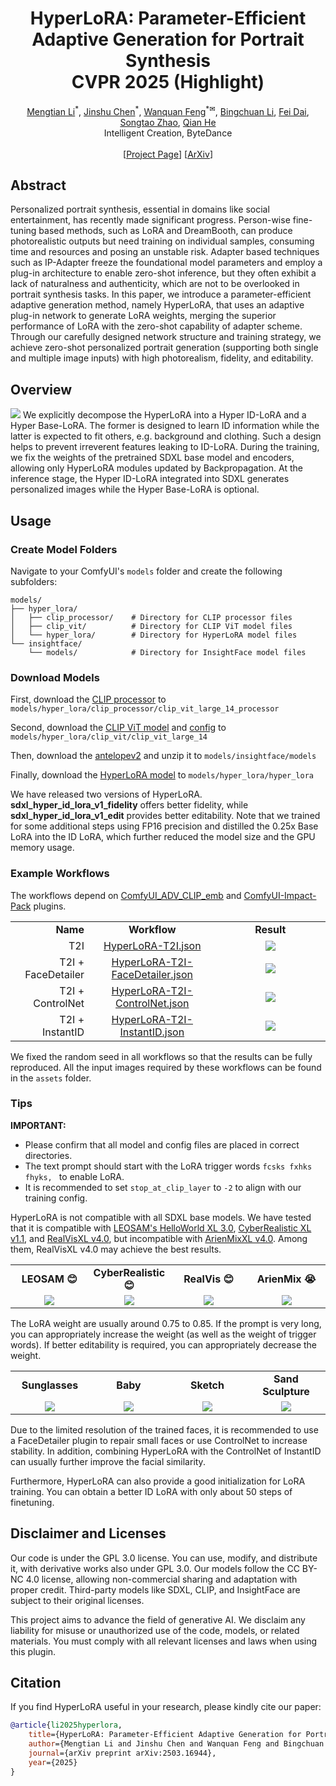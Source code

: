 # <div align="center">HyperLoRA: Parameter-Efficient Adaptive Generation for Portrait Synthesis<br>CVPR 2025 (Highlight)</div>
<div align="center">
    <a href="https://lemonsky1995.github.io/" target="_blank">Mengtian Li</a><sup>*</sup>,
    <a href="https://openreview.net/profile?id=~Jinshu_Chen2" target="_blank">Jinshu Chen</a><sup>*</sup>,
    <a href="https://wanquanf.github.io/" target="_blank">Wanquan Feng</a><sup>*✉</sup>,
    <a href="https://scholar.google.com/citations?user=ac5Se6QAAAAJ" target="_blank">Bingchuan Li</a>,
    <a href="https://openreview.net/profile?id=~Fei_Dai1" target="_blank">Fei Dai</a>,
    <a href="https://openreview.net/profile?id=~Songtao_Zhao1" target="_blank">Songtao Zhao</a>,
    <a href="https://scholar.google.com/citations?user=9rWWCgUAAAAJ" target="_blank">Qian He</a>
    <br>
    Intelligent Creation, ByteDance
</div>
<br>
<div align="center">
    [<a href="https://lemonsky1995.github.io/hyperlora/" target="_blank">Project Page</a>]
    [<a href="https://arxiv.org/abs/2503.16944" target="_blank">ArXiv</a>]
</div>

## Abstract
Personalized portrait synthesis, essential in domains like social entertainment, has recently made significant progress. Person-wise fine-tuning based methods, such as LoRA and DreamBooth, can produce photorealistic outputs but need training on individual samples, consuming time and resources and posing an unstable risk. Adapter based techniques such as IP-Adapter freeze the foundational model parameters and employ a plug-in architecture to enable zero-shot inference, but they often exhibit a lack of naturalness and authenticity, which are not to be overlooked in portrait synthesis tasks. In this paper, we introduce a parameter-efficient adaptive generation method, namely HyperLoRA, that uses an adaptive plug-in network to generate LoRA weights, merging the superior performance of LoRA with the zero-shot capability of adapter scheme. Through our carefully designed network structure and training strategy, we achieve zero-shot personalized portrait generation (supporting both single and multiple image inputs) with high photorealism, fidelity, and editability.

## Overview
![](assets/overview.jpg)
We explicitly decompose the HyperLoRA into a Hyper ID-LoRA and a Hyper Base-LoRA. The former is designed to learn ID information while the latter is expected to fit others, e.g. background and clothing. Such a design helps to prevent irreverent features leaking to ID-LoRA. During the training, we fix the weights of the pretrained SDXL base model and encoders, allowing only HyperLoRA modules updated by Backpropagation. At the inference stage, the Hyper ID-LoRA integrated into SDXL generates personalized images while the Hyper Base-LoRA is optional.

## Usage
### Create Model Folders
Navigate to your ComfyUI's ```models``` folder and create the following subfolders:
```
models/
├── hyper_lora/
│   ├── clip_processor/    # Directory for CLIP processor files
│   ├── clip_vit/          # Directory for CLIP ViT model files
│   └── hyper_lora/        # Directory for HyperLoRA model files
└── insightface/
    └── models/            # Directory for InsightFace model files
```

### Download Models
First, download the [CLIP processor](https://huggingface.co/openai/clip-vit-large-patch14/raw/main/preprocessor_config.json) to ```models/hyper_lora/clip_processor/clip_vit_large_14_processor```

Second, download the [CLIP ViT model](https://huggingface.co/openai/clip-vit-large-patch14/resolve/main/model.safetensors) and [config](https://huggingface.co/openai/clip-vit-large-patch14/raw/main/config.json) to ```models/hyper_lora/clip_vit/clip_vit_large_14```

Then, download the [antelopev2](https://github.com/deepinsight/insightface/tree/master/python-package#model-zoo) and unzip it to ```models/insightface/models```

Finally, download the [HyperLoRA model](https://huggingface.co/bytedance-research/HyperLoRA) to ```models/hyper_lora/hyper_lora```

We have released two versions of HyperLoRA. <b>sdxl_hyper_id_lora_v1_fidelity</b> offers better fidelity, while <b>sdxl_hyper_id_lora_v1_edit</b> provides better editability. Note that we trained for some additional steps using FP16 precision and distilled the 0.25x Base LoRA into the ID LoRA, which further reduced the model size and the GPU memory usage.

### Example Workflows
The workflows depend on [ComfyUI_ADV_CLIP_emb](https://github.com/BlenderNeko/ComfyUI_ADV_CLIP_emb) and [ComfyUI-Impact-Pack](https://github.com/ltdrdata/ComfyUI-Impact-Pack) plugins.

<table width="100%" style="text-align: center">
 <tr>
    <td width="25%" style="text-align: right"><b>Name</b></td>
    <td width="40%"><b>Workflow</b></td>
    <td width="35%"><b>Result</b></td>
 </tr>
 <tr>
    <td style="text-align: right">T2I</td>
    <td><a href="assets/HyperLoRA-T2I.json">HyperLoRA-T2I.json</a></td>
    <td><img src="assets/HyperLoRA-T2I.jpg" /></td>
 </tr>
 <tr>
    <td style="text-align: right">T2I + FaceDetailer</td>
    <td><a href="assets/HyperLoRA-T2I-FaceDetailer.json">HyperLoRA-T2I-FaceDetailer.json</a></td>
    <td><img src="assets/HyperLoRA-T2I-FaceDetailer.jpg" /></td>
 </tr>
 <tr>
    <td style="text-align: right">T2I + ControlNet</td>
    <td><a href="assets/HyperLoRA-T2I-ControlNet.json">HyperLoRA-T2I-ControlNet.json</a></td>
    <td><img src="assets/HyperLoRA-T2I-ControlNet.jpg" /></td>
 </tr>
 <tr>
    <td style="text-align: right">T2I + InstantID</td>
    <td><a href="assets/HyperLoRA-T2I-InstantID.json">HyperLoRA-T2I-InstantID.json</a></td>
    <td><img src="assets/HyperLoRA-T2I-InstantID.jpg" /></td>
 </tr>
</table>

We fixed the random seed in all workflows so that the results can be fully reproduced. All the input images required by these workflows can be found in the ```assets``` folder.

### Tips
**IMPORTANT:**
- Please confirm that all model and config files are placed in correct directories.
- The text prompt should start with the LoRA trigger words `fcsks fxhks fhyks, ` to enable LoRA.
- It is recommended to set `stop_at_clip_layer` to `-2` to align with our training config.

HyperLoRA is not compatible with all SDXL base models. We have tested that it is compatible with [LEOSAM's HelloWorld XL 3.0](https://civitai.com/models/43977?modelVersionId=262973), [CyberRealistic XL v1.1](https://civitai.com/models/312530?modelVersionId=395041), and [RealVisXL v4.0](https://civitai.com/models/139562?modelVersionId=344487), but incompatible with [ArienMixXL v4.0](https://civitai.com/models/118913?modelVersionId=322265). Among them, RealVisXL v4.0 may achieve the best results.

<table width="100%" style="text-align: center">
 <tr>
    <td width="25%"><b>LEOSAM 😊</b></td>
    <td width="25%"><b>CyberRealistic 😊</b></td>
    <td width="25%"><b>RealVis 😊</b></td>
    <td width="25%"><b>ArienMix 😭</b></td>
 </tr>
 <tr>
    <td><img src="assets/T2I-LeoSams.jpg" /></td>
    <td><img src="assets/T2I-CyberRealXL.jpg" /></td>
    <td><img src="assets/T2I-RealVisXL.jpg" /></td>
    <td><img src="assets/T2I-ArienMixXL.jpg" /></td>
 </tr>
</table>

The LoRA weight are usually around 0.75 to 0.85. If the prompt is very long, you can appropriately increase the weight (as well as the weight of trigger words). If better editability is required, you can appropriately decrease the weight.

<table width="100%" style="text-align: center">
 <tr>
    <td width="25%"><b>Sunglasses</b></td>
    <td width="25%"><b>Baby</b></td>
    <td width="25%"><b>Sketch</b></td>
    <td width="25%"><b>Sand Sculpture</b></td>
 </tr>
 <tr>
    <td><img src="assets/T2I-Edit-01.jpg" /></td>
    <td><img src="assets/T2I-Edit-02.jpg" /></td>
    <td><img src="assets/T2I-Edit-03.jpg" /></td>
    <td><img src="assets/T2I-Edit-04.jpg" /></td>
 </tr>
</table>

Due to the limited resolution of the trained faces, it is recommended to use a FaceDetailer plugin to repair small faces or use ControlNet to increase stability. In addition, combining HyperLoRA with the ControlNet of InstantID can usually further improve the facial similarity.

Furthermore, HyperLoRA can also provide a good initialization for LoRA training. You can obtain a better ID LoRA with only about 50 steps of finetuning.

## Disclaimer and Licenses
Our code is under the GPL 3.0 license. You can use, modify, and distribute it, with derivative works also under GPL 3.0. Our models follow the CC BY-NC 4.0 license, allowing non-commercial sharing and adaptation with proper credit. Third-party models like SDXL, CLIP, and InsightFace are subject to their original licenses.

This project aims to advance the field of generative AI. We disclaim any liability for misuse or unauthorized use of the code, models, or related materials. You must comply with all relevant licenses and laws when using this plugin.

## Citation
If you find HyperLoRA useful in your research, please kindly cite our paper:
```bibtex
@article{li2025hyperlora,
    title={HyperLoRA: Parameter-Efficient Adaptive Generation for Portrait Synthesis}, 
    author={Mengtian Li and Jinshu Chen and Wanquan Feng and Bingchuan Li and Fei Dai and Songtao Zhao and Qian He},
    journal={arXiv preprint arXiv:2503.16944},
    year={2025}
}
```
